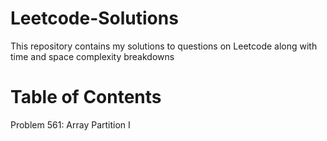 # Leetcode-Solutions
This repository contains my solutions to questions on Leetcode along with time and space complexity breakdowns

# Table of Contents
Problem 561: Array Partition I
